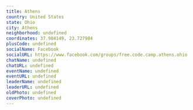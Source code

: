 ```yaml
---
title: Athens
country: United States
state: Ohio
city: Athens
neighborhood: undefined
coordinates: 37.984149, 23.727984
plusCode: undefined
socialName: Facebook
socialURL: https://www.facebook.com/groups/free.code.camp.athens.ohio
chatName: undefined
chatURL: undefined
eventName: undefined
eventURL: undefined
leaderName: undefined
leaderURL: undefined
oldPhoto: undefined
coverPhoto: undefined
---
```

